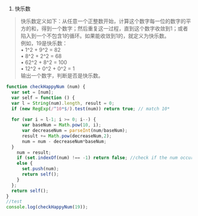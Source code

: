 1. 快乐数

> 快乐数定义如下：从任意一个正整数开始，计算这个数字每一位的数字的平方的和，得到一个数字；然后重复这一过程，直到这个数字收敛到1；或者陷入到一个不包含1的循环。如果能收敛到1的，就定义为快乐数。  
> 例如，19是快乐数：  
> •	1^2 + 9^2 = 82  
> •	8^2 + 2^2 = 68  
> •	62^2 + 8^2 = 100  
> •	12^2 + 0^2 + 0^2 = 1  
> 输出一个数字，判断是否是快乐数。  

```javascript
function checkHappyNum (num) {
  var set = [num];
  var self = function () {
  var l = String(num).length, result = 0;
  if (new RegExp(/^10*$/).test(num)) return true; // match 10* 
    
  for (var i = l-1; i >= 0; i--) {
      var baseNum = Math.pow(10, i);
      var decreaseNum = parseInt(num/baseNum);
      result += Math.pow(decreaseNum,2);
      num = num - decreaseNum*baseNum;
  }
    num = result;
    if (set.indexOf(num) !== -1) return false; //check if the num occur in the history
    else {
      set.push(num);
      return self();
    }
  };
  return self();
}
//test
console.log(checkHappyNum(19));
```
